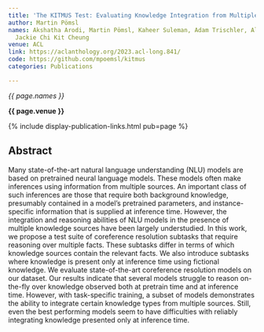 ```yaml
---
title: 'The KITMUS Test: Evaluating Knowledge Integration from Multiple Sources'
author: Martin Pömsl
names: Akshatha Arodi, Martin Pömsl, Kaheer Suleman, Adam Trischler, Alexandra Olteanu,
  Jackie Chi Kit Cheung
venue: ACL
link: https://aclanthology.org/2023.acl-long.841/
code: https://github.com/mpoemsl/kitmus
categories: Publications

---
```


*{{ page.names }}*

**{{ page.venue }}**

{% include display-publication-links.html pub=page %}

## Abstract

Many state-of-the-art natural language understanding (NLU) models are based on pretrained neural language models. These models often make inferences using information from multiple sources. An important class of such inferences are those that require both background knowledge, presumably contained in a model’s pretrained parameters, and instance-specific information that is supplied at inference time. However, the integration and reasoning abilities of NLU models in the presence of multiple knowledge sources have been largely understudied. In this work, we propose a test suite of coreference resolution subtasks that require reasoning over multiple facts. These subtasks differ in terms of which knowledge sources contain the relevant facts. We also introduce subtasks where knowledge is present only at inference time using fictional knowledge. We evaluate state-of-the-art coreference resolution models on our dataset. Our results indicate that several models struggle to reason on-the-fly over knowledge observed both at pretrain time and at inference time. However, with task-specific training, a subset of models demonstrates the ability to integrate certain knowledge types from multiple sources. Still, even the best performing models seem to have difficulties with reliably integrating knowledge presented only at inference time.